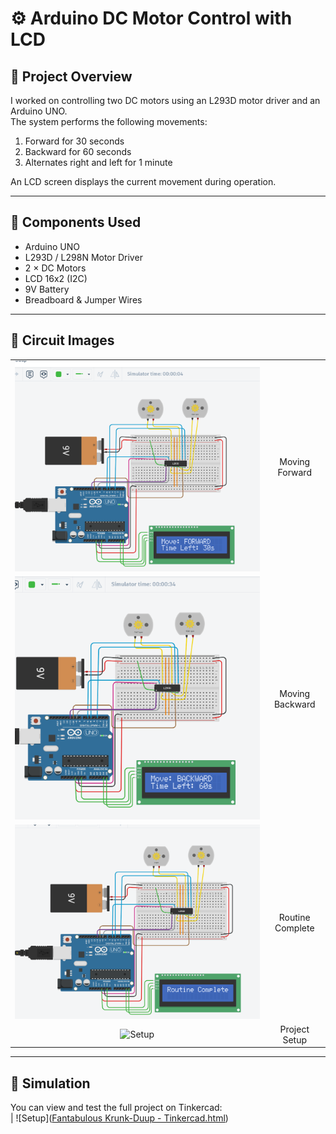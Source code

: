# ⚙️ Arduino DC Motor Control with LCD

## 🧠 Project Overview
I worked on controlling two DC motors using an L293D motor driver and an Arduino UNO.  
The system performs the following movements:
1. Forward for 30 seconds  
2. Backward for 60 seconds  
3. Alternates right and left for 1 minute  

An LCD screen displays the current movement during operation.

---

## 🔩 Components Used
- Arduino UNO  
- L293D / L298N Motor Driver  
- 2 × DC Motors  
- LCD 16x2 (I2C)  
- 9V Battery  
- Breadboard & Jumper Wires  

---

## 🔌 Circuit Images
| | |
|:--:|:--:|
| ![Forward](p3.png) | Moving Forward |
| ![Backward](p2.png) | Moving Backward |
| ![Complete](p1.png) | Routine Complete |
| ![Setup](DCtaske.jpg) | Project Setup |

---

## 🧱 Simulation
You can view and test the full project on Tinkercad:  
| ![Setup]([Fantabulous Krunk-Duup - Tinkercad.html](https://www.tinkercad.com/things/c8GN9hXzNpB-fantabulous-krunk-duup?sharecode=ug78s6vAJEkE-gQVWrzU4HTX_-lwFnJ-8xEj1_2d4hQ))


  


